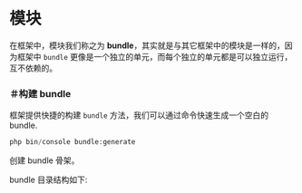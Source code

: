 # 模块

在框架中，模块我们称之为 **bundle**，其实就是与其它框架中的模块是一样的，因为框架中 `bundle` 更像是一个独立的单元，而每个独立的单元都是可以独立运行，互不依赖的。

### ＃构建 bundle

框架提供快捷的构建 `bundle` 方法，我们可以通过命令快速生成一个空白的 bundle.

```php
php bin/console bundle:generate
```

创建 bundle 骨架。

bundle 目录结构如下:

```php

```